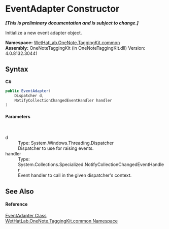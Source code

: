 # EventAdapter Constructor 
 _**\[This is preliminary documentation and is subject to change.\]**_

Initialize a new event adapter object.

**Namespace:**&nbsp;<a href="bcdbab9c-63d1-48a4-6937-af53fb8d9a55">WetHatLab.OneNote.TaggingKit.common</a><br />**Assembly:**&nbsp;OneNoteTaggingKit (in OneNoteTaggingKit.dll) Version: 4.0.8132.30441

## Syntax

**C#**<br />
``` C#
public EventAdapter(
	Dispatcher d,
	NotifyCollectionChangedEventHandler handler
)
```


#### Parameters
&nbsp;<dl><dt>d</dt><dd>Type: System.Windows.Threading.Dispatcher<br />Dispatcher to use for raising events.</dd><dt>handler</dt><dd>Type: System.Collections.Specialized.NotifyCollectionChangedEventHandler<br />Event handler to call in the given dispatcher's context.</dd></dl>

## See Also


#### Reference
<a href="9290f7ea-7087-0221-2c13-92bdb96d67fa">EventAdapter Class</a><br /><a href="bcdbab9c-63d1-48a4-6937-af53fb8d9a55">WetHatLab.OneNote.TaggingKit.common Namespace</a><br />